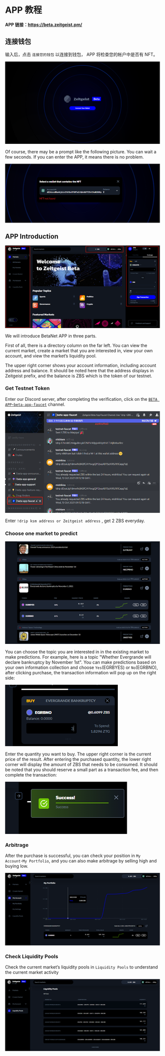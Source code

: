 # APP 教程

**APP 链接：<https://beta.zeitgeist.pm/>**

## 连接钱包

输入后，点击 `连接您的钱包` 以连接到钱包， APP 将检查您的帐户中是否有 NFT。

![](https://raw.githubusercontent.com/Whisker17/ImageStoreService/main/image-20211013121713360.png)

Of course, there may be a prompt like the following picture. You can wait a few seconds. If you can enter the APP, it means there is no problem.

![](https://raw.githubusercontent.com/Whisker17/ImageStoreService/main/image-20211013121733640.png)

## APP Introduction

![](https://raw.githubusercontent.com/Whisker17/ImageStoreService/main/image-20211013123835284.png)

We will introduce BetaNet APP in three parts.

First of all, there is a directory column on the far left. You can view the current market, create a market that you are interested in, view your own account, and view the market’s liquidity pool.

The upper right corner shows your account information, including account address and balance. It should be noted here that the address displays in Zeitgeist prefix, and the balance is ZBS which is the token of our testnet.

### Get Testnet Token

Enter our Discord server, after completing the verification, click on the [`BETA APP`-`beta-app-faucet`](https://discord.com/channels/737780518313000960/895033113535725648) channel.

![](https://raw.githubusercontent.com/Whisker17/ImageStoreService/main/image-20211013124747988.png)

Enter `!drip ksm address or Zeitgeist address` , get 2 ZBS everyday.

### Choose one market to predict

![](https://raw.githubusercontent.com/Whisker17/ImageStoreService/main/image-20211013125047263.png)

You can choose the topic you are interested in in the existing market to make predictions. For example, here is a topic "Whether Evergrande will declare bankruptcy by November 1st". You can make predictions based on your own information collection and choose `Yes`(EGRBYES) or `No`(EGRBNO), after clicking purchase, the transaction information will pop up on the right side:

![](https://raw.githubusercontent.com/Whisker17/ImageStoreService/main/image-20211013125639292.png)

Enter the quantity you want to buy. The upper right corner is the current price of the result. After entering the purchased quantity, the lower right corner will display the amount of ZBS that needs to be consumed. It should be noted that you should reserve a small part as a transaction fee, and then complete the transaction:

![](https://raw.githubusercontent.com/Whisker17/ImageStoreService/main/image-20211013125858295.png)

### Arbitrage

After the purchase is successful, you can check your position in `My Account`-`My Portfolio`, and you can also make arbitrage by selling high and buying low.

![](https://raw.githubusercontent.com/Whisker17/ImageStoreService/main/image-20211013130119647.png)

### Check Liquidity Pools

Check the current market’s liquidity pools in `Liquidity Pools` to understand the current market activity

![](https://raw.githubusercontent.com/Whisker17/ImageStoreService/main/image-20211013130303230.png)
